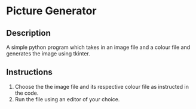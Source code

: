# **Picture Generator**


## **Description**

A simple python program which takes in an image file and a colour file and generates the image using tkinter.

## **Instructions**

1. Choose the the image file and its respective colour file as instructed in the code.
2. Run the file using an editor of your choice. 
